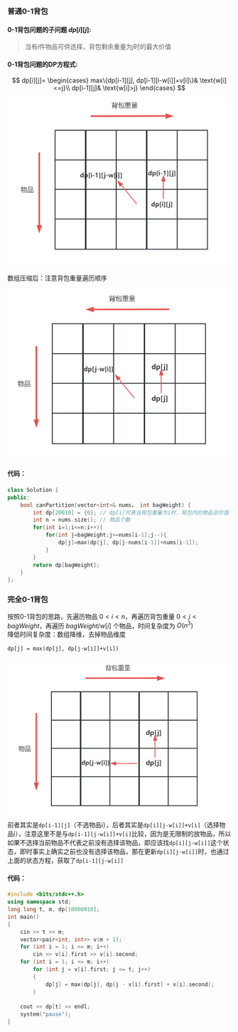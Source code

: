 ### 普通0-1背包
#### 0-1背包问题的子问题 $dp[i][j]$:
>当有$i$件物品可供选择，背包剩余重量为$j$时的最大价值
#### 0-1背包问题的DP方程式:
$$
dp[i][j]=
\begin{cases}
max\{dp[i-1][j], dp[i-1][i-w[i]]+v[i]\}& \text{w[i]<=j}\\
dp[i-1][j]& \text{w[i]>j}
\end{cases}
$$

![Alt text](image/image-2.png)

数组压缩后：注意背包重量遍历顺序

![Alt text](image/image.png)
#### 代码：
```cpp
class Solution {
public:
    bool canPartition(vector<int>& nums， int bagWeight) {
        int dp[20010] = {0}; // dp[i]代表当背包重量为i时，背包内的物品总价值
        int n = nums.size(); // 物品个数
        for(int i=1;i<=n;i++){
            for(int j=bagWeight;j>=nums[i-1];j--){
                dp[j]=max(dp[j], dp[j-nums[i-1]]+nums[i-1]);
            }
        }
        return dp[bagWeight];
    }  
};
```


### 完全0-1背包
按照0-1背包的思路，先遍历物品 $0<i<n$，再遍历背包重量 $0<j<bagWeight$，再遍历 $bagWeight/w[i]$ 个物品，时间复杂度为 $O(n^3)$  
降低时间复杂度：数组降维，去掉物品维度
```
dp[j] = max(dp[j], dp[j-w[i]]+v[i])
```  
![Alt text](image/image-1.png)
前者其实是```dp[i-1][j]```（不选物品i），后者其实是```dp[i][j-w[i]]+v[i]```（选择物品i），注意这里不是与```dp[i-1][j-w[i]]+v[i]```比较，因为是无限制的放物品，所以如果不选择当前物品不代表之前没有选择该物品，即应该找```dp[i][j-w[i]]```这个状态，即时事实上确实之前也没有选择该物品，那在更新```dp[i][j-w[i]]```时，也通过上面的状态方程，获取了```dp[i-1][j-w[i]]```
#### 代码：
```cpp
#include <bits/stdc++.h>
using namespace std;
long long t, m, dp[10000010];
int main()
{
	cin >> t >> m;
	vector<pair<int, int>> v(m + 1);
	for (int i = 1; i <= m; i++)
		cin >> v[i].first >> v[i].second;
	for (int i = 1; i <= m; i++)
		for (int j = v[i].first; j <= t; j++)
		{
			dp[j] = max(dp[j], dp[j - v[i].first] + v[i].second);
		}

	cout << dp[t] << endl;
	system("pause");
}
```
